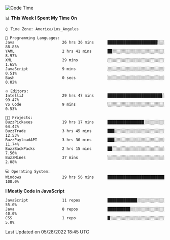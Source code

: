 <!--START_SECTION:waka-->
![Code Time](http://img.shields.io/badge/Code%20Time-0%20secs-blue)

📊 **This Week I Spent My Time On** 

```text
⌚︎ Time Zone: America/Los_Angeles

💬 Programming Languages: 
Java                     26 hrs 36 mins      ██████████████████████░░░   88.85% 
YAML                     2 hrs 41 mins       ██░░░░░░░░░░░░░░░░░░░░░░░   8.97% 
XML                      29 mins             ░░░░░░░░░░░░░░░░░░░░░░░░░   1.65% 
JavaScript               9 mins              ░░░░░░░░░░░░░░░░░░░░░░░░░   0.51% 
Bash                     0 secs              ░░░░░░░░░░░░░░░░░░░░░░░░░   0.02%

🔥 Editors: 
IntelliJ                 29 hrs 47 mins      ████████████████████████░   99.47% 
VS Code                  9 mins              ░░░░░░░░░░░░░░░░░░░░░░░░░   0.53%

🐱‍💻 Projects: 
BuzzPickaxes             19 hrs 17 mins      ████████████████░░░░░░░░░   64.42% 
BuzzTrade                3 hrs 45 mins       ███░░░░░░░░░░░░░░░░░░░░░░   12.53% 
BuzzPayloadAPI           3 hrs 30 mins       ███░░░░░░░░░░░░░░░░░░░░░░   11.74% 
BuzzBackPacks            2 hrs 15 mins       ██░░░░░░░░░░░░░░░░░░░░░░░   7.56% 
BuzzMines                37 mins             ░░░░░░░░░░░░░░░░░░░░░░░░░   2.08%

💻 Operating System: 
Windows                  29 hrs 56 mins      █████████████████████████   100.0%

```

**I Mostly Code in JavaScript** 

```text
JavaScript               11 repos            █████████████░░░░░░░░░░░░   55.0% 
Java                     8 repos             ██████████░░░░░░░░░░░░░░░   40.0% 
CSS                      1 repo              █░░░░░░░░░░░░░░░░░░░░░░░░   5.0%

```



 Last Updated on 05/28/2022 18:45 UTC
<!--END_SECTION:waka-->

